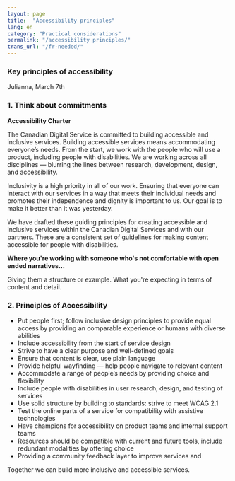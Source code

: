 ```yaml
---
layout: page
title:  "Accessibility principles"
lang: en
category: "Practical considerations"
permalink: "/accessibility principles/"
trans_url: "/fr-needed/"
---
```



### Key principles of accessibility

Julianna, March 7th


### 1. Think about commitments

**Accessibility Charter**

The Canadian Digital Service is committed to building accessible and inclusive services. Building accessible services means accommodating everyone’s needs. From the start, we work with the people who will use a product, including people with disabilities. We are working across all disciplines — blurring the lines between research, development, design, and accessibility. 

Inclusivity is a high priority in all of our work. Ensuring that everyone can interact with our services in a way that meets their individual needs and promotes their independence and dignity is important to us. Our goal is to make it better than it was yesterday. 

We have drafted these guiding principles for creating accessible and inclusive services within the Canadian Digital Services and with our partners. These are a consistent set of guidelines for making content accessible for people with disabilities. 


**Where you're working with someone who's not comfortable with open ended narratives…**

Giving them a structure or example. What you're expecting in terms of content and detail. 


### 2. Principles of Accessibility



*   Put people first; follow inclusive design principles to provide equal access by providing an comparable experience or humans with diverse abilities
* Include accessibility from the start of service design
* Strive to have a clear purpose and well-defined goals 
* Ensure that content is clear, use plain language
* Provide helpful wayfinding — help people navigate to relevant content
* Accommodate a range of people’s needs by providing choice and flexibility
* Include people with disabilities in user research, design, and testing of services
* Use solid structure by building to standards: strive to meet WCAG 2.1
* Test the online parts of a service for compatibility with assistive technologies
* Have champions for accessibility on product teams and internal support teams
* Resources should be compatible with current and future tools, include redundant modalities by offering choice
* Providing a community feedback layer to improve services and 

Together we can build more inclusive and accessible services. 



